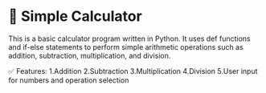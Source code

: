 # 🧮 Simple Calculator

This is a basic calculator program written in Python. It uses def functions and if-else statements to perform simple arithmetic operations such as addition, subtraction, multiplication, and division.

✅ Features:
1.Addition
2.Subtraction
3.Multiplication
4.Division
5.User input for numbers and operation selection